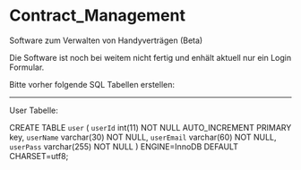 # Contract_Management
Software zum Verwalten von Handyverträgen (Beta)


Die Software ist noch bei weitem nicht fertig und enhält aktuell nur ein Login Formular. 

Bitte vorher folgende SQL Tabellen erstellen:



------------------------------------------------------
User Tabelle:

CREATE TABLE `user` ( `userId` int(11) NOT NULL AUTO_INCREMENT PRIMARY key,
 `userName` varchar(30) NOT NULL,
 `userEmail` varchar(60) NOT NULL, 
 `userPass` varchar(255) NOT NULL )
  ENGINE=InnoDB DEFAULT CHARSET=utf8; 
